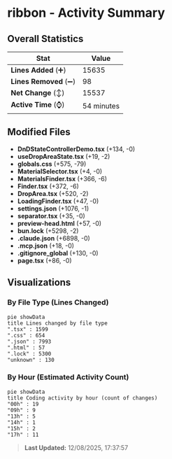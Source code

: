 # ribbon - Activity Summary 

## Overall Statistics

| Stat                   | Value                                                             |
| ---------------------- | ----------------------------------------------------------------- |
| **Lines Added** (➕)   | 15635                                          |
| **Lines Removed** (➖) | 98                                        |
| **Net Change** (↕)    | 15537                |
| **Active Time** (⌚)   | 54 minutes |


## Modified Files
- **DnDStateControllerDemo.tsx** (+134, -0)
- **useDropAreaState.tsx** (+19, -2)
- **globals.css** (+575, -79)
- **MaterialSelector.tsx** (+4, -0)
- **MaterialsFinder.tsx** (+366, -6)
- **Finder.tsx** (+372, -6)
- **DropArea.tsx** (+520, -2)
- **LoadingFinder.tsx** (+47, -0)
- **settings.json** (+1076, -1)
- **separator.tsx** (+35, -0)
- **preview-head.html** (+57, -0)
- **bun.lock** (+5298, -2)
- **.claude.json** (+6898, -0)
- **.mcp.json** (+18, -0)
- **.gitignore_global** (+130, -0)
- **page.tsx** (+86, -0)

## Visualizations

### By File Type (Lines Changed)

```mermaid
pie showData
title Lines changed by file type
".tsx" : 1599
".css" : 654
".json" : 7993
".html" : 57
".lock" : 5300
"unknown" : 130
```

### By Hour (Estimated Activity Count)

```mermaid
pie showData
title Coding activity by hour (count of changes)
"00h" : 19
"09h" : 9
"13h" : 5
"14h" : 1
"15h" : 2
"17h" : 11
```


> **Last Updated:** 12/08/2025, 17:37:57